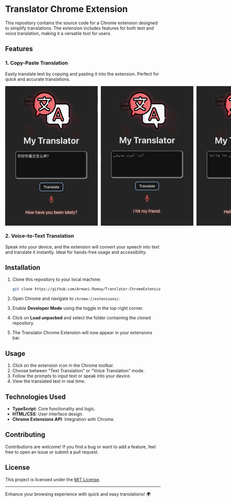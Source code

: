 # Translator Chrome Extension

This repository contains the source code for a Chrome extension designed to simplify translations. The extension includes features for both text and voice translation, making it a versatile tool for users.

## Features

### 1. **Copy-Paste Translation**
Easily translate text by copying and pasting it into the extension. Perfect for quick and accurate translations.

<div style="display: flex; gap: 10px;">
  <img src="assetsReadMe/chinese.png" alt="Copy-Paste Translation Example" width="300">
  <img src="assetsReadMe/arabic.png" alt="Copy-Paste Translation Example" width="300">
  <img src="assetsReadMe/hebrew.png" alt="Copy-Paste Translation Example" width="300">
</div>

### 2. **Voice-to-Text Translation**
Speak into your device, and the extension will convert your speech into text and translate it instantly. Ideal for hands-free usage and accessibility.

## Installation

1. Clone this repository to your local machine:
   ```bash
   git clone https://github.com/Armani-Romay/Translator-ChromeExtension.git
   ```

2. Open Chrome and navigate to `chrome://extensions/`.

3. Enable **Developer Mode** using the toggle in the top-right corner.

4. Click on **Load unpacked** and select the folder containing the cloned repository.

5. The Translator Chrome Extension will now appear in your extensions bar.

## Usage

1. Click on the extension icon in the Chrome toolbar.
2. Choose between "Text Translation" or "Voice Translation" mode.
3. Follow the prompts to input text or speak into your device.
4. View the translated text in real time.

## Technologies Used
- **TypeScript**: Core functionality and logic.
- **HTML/CSS**: User interface design.
- **Chrome Extensions API**: Integration with Chrome.

## Contributing
Contributions are welcome! If you find a bug or want to add a feature, feel free to open an issue or submit a pull request.

## License
This project is licensed under the [MIT License](LICENSE).

---

Enhance your browsing experience with quick and easy translations! 🌍


